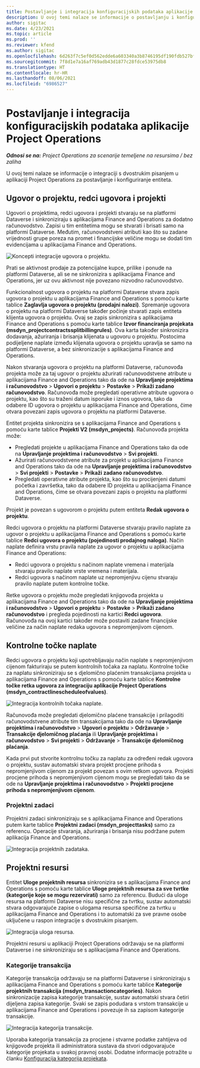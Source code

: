 ```yaml
---
title: Postavljanje i integracija konfiguracijskih podataka aplikacije Project Operations
description: U ovoj temi nalaze se informacije o postavljanju i konfiguraciji karata s dvostrukim pisanjem u aplikaciji Project Operations.
author: sigitac
ms.date: 4/23/2021
ms.topic: article
ms.prod: ''
ms.reviewer: kfend
ms.author: sigitac
ms.openlocfilehash: 6d263f7c5ef0d562edde6a603340a3b8746195df190fdb527bfa40297f68eed2
ms.sourcegitcommit: 7f8d1e7a16af769adb43d1877c28fdce53975db8
ms.translationtype: HT
ms.contentlocale: hr-HR
ms.lasthandoff: 08/06/2021
ms.locfileid: "6986527"
---
```

# <a name="project-operations-setup-and-configuration-data-integration"></a>Postavljanje i integracija konfiguracijskih podataka aplikacije Project Operations

_**Odnosi se na:** Project Operations za scenarije temeljene na resursima / bez zaliha_

U ovoj temi nalaze se informacije o integraciji s dvostrukim pisanjem u aplikaciji Project Operations za postavljanje i konfiguriranje entiteta.

## <a name="project-contracts-contract-lines-and-projects"></a>Ugovor o projektu, redci ugovora i projekti

Ugovori o projektima, redci ugovora i projekti stvaraju se na platformi Dataverse i sinkroniziraju s aplikacijama Finance and Operations za dodatno računovodstvo. Zapisi u tim entitetima mogu se stvarati i brisati samo na platformi Dataverse. Međutim, računovodstveni atributi kao što su zadane vrijednosti grupe poreza na promet i financijske veličine mogu se dodati tim evidencijama u aplikacijama Finance and Operations.

  ![Koncepti integracije ugovora o projektu.](./media/1ProjectContract.jpg)

Prati se aktivnost prodaje za potencijalne kupce, prilike i ponude na platformi Dataverse, ali se ne sinkronizira s aplikacijama Finance and Operations, jer uz ovu aktivnost nije povezano nizvodno računovodstvo.

Funkcionalnost ugovora o projektu na platformi Dataverse stvara zapis ugovora o projektu u aplikacijama Finance and Operations s pomoću karte tablice **Zaglavlja ugovora o projektu (prodajni nalozi)**. Spremanje ugovora o projektu na platformi Dataverse također počinje stvarati zapis entiteta klijenta ugovora o projektu. Ovaj se zapis sinkronizira s aplikacijama Finance and Operations s pomoću karte tablice **Izvor financiranja projekata (msdyn\_projectcontractssplitbillingrules)**. Ova karta također sinkronizira dodavanja, ažuriranja i brisanja klijenata u ugovoru o projektu. Postocima podijeljene naplate između klijenata ugovora o projektu upravlja se samo na platformi Dataverse, a bez sinkronizacije s aplikacijama Finance and Operations.

Nakon stvaranja ugovora o projektu na platformi Dataverse, računovođa projekta može za taj ugovor o projektu ažurirati računovodstvene atribute u aplikacijama Finance and Operations tako da ode na **Upravljanje projektima i računovodstvo** > **Ugovori o projektu** > **Postavke** > **Prikaži zadano računovodstvo**. Računovođa može pregledati operativne atribute ugovora o projektu, kao što su traženi datum isporuke i iznos ugovora, tako da odabere ID ugovora o projektu u aplikacijama Finance and Operations, čime otvara povezani zapis ugovora o projektu na platformi Dataverse.

Entitet projekta sinkronizira se s aplikacijama Finance and Operations s pomoću karte tablice **Projekti V2 (msdyn\_projects)**. Računovođa projekta može:

  - Pregledati projekte u aplikacijama Finance and Operations tako da ode na **Upravljanje projektima i računovodstvo** > **Svi projekti**. 
  - Ažurirati računovodstvene atribute za projekt u aplikacijama Finance and Operations tako da ode na **Upravljanje projektima i računovodstvo** > **Svi projekti** > **Postavke** > **Prikaži zadano računovodstvo**.  
  - Pregledati operativne atribute projekta, kao što su procijenjeni datumi početka i završetka, tako da odabere ID projekta u aplikacijama Finance and Operations, čime se otvara povezani zapis o projektu na platformi Dataverse.

Projekt je povezan s ugovorom o projektu putem entiteta **Redak ugovora o projektu**.

Redci ugovora o projektu na platformi Dataverse stvaraju pravilo naplate za ugovor o projektu u aplikacijama Finance and Operations s pomoću karte tablice **Redci ugovora o projektu (pojedinosti prodajnog naloga)**. Način naplate definira vrstu pravila naplate za ugovor o projektu u aplikacijama Finance and Operations:

  - Redci ugovora o projektu s načinom naplate vremena i materijala stvaraju pravilo naplate vrste vremena i materijala.
  - Redci ugovora s načinom naplate uz nepromjenjivu cijenu stvaraju pravilo naplate putem kontrolne točke.

Retke ugovora o projektu može pregledati knjigovođa projekta u aplikacijama Finance and Operations tako da ode na **Upravljanje projektima i računovodstvo** > **Ugovori o projektu** > **Postavke** > **Prikaži zadano računovodstvo** i pregleda pojedinosti na kartici **Redci ugovora**. Računovođa na ovoj kartici također može postaviti zadane financijske veličine za način naplate redaka ugovora s nepromjenjivom cijenom.

## <a name="billing-milestones"></a>Kontrolne točke naplate

Redci ugovora o projektu koji upotrebljavaju način naplate s nepromjenjivom cijenom fakturiraju se putem kontrolnih točaka za naplatu. Kontrolne točke za naplatu sinkroniziraju se s djelomično plaćenim transakcijama projekta u aplikacijama Finance and Operations s pomoću karte tablice **Kontrolne točke retka ugovora za integraciju aplikacije Project Operations (msdyn\_contractlinescheduleofvalues)**.

  ![Integracija kontrolnih točaka naplate.](./media/2Milestones.jpg)

Računovođa može pregledati djelomično plaćene transakcije i prilagoditi računovodstvene atribute tim transakcijama tako da ode na **Upravljanje projektima i računovodstvo** > **Ugovori o projektu** > **Održavanje** > **Transakcije djelomičnog plaćanja** ili **Upravljanje projektima i računovodstvo** > **Svi projekti** > **Održavanje** > **Transakcije djelomičnog plaćanja**.

Kada prvi put stvorite kontrolnu točku za naplatu za određeni redak ugovora o projektu, sustav automatski stvara projekt procjene prihoda s nepromjenjivom cijenom za projekt povezan s ovim retkom ugovora. Projekti procjene prihoda s nepromjenjivom cijenom mogu se pregledati tako da se ode na **Upravljanje projektima i računovodstvo** > **Projekti procjene prihoda s nepromjenjivom cijenom**.

### <a name="project-tasks"></a>Projektni zadaci

Projektni zadaci sinkroniziraju se s aplikacijama Finance and Operations putem karte tablice **Projektni zadaci (msdyn\_projecttasks)** samo za referencu. Operacije stvaranja, ažuriranja i brisanja nisu podržane putem aplikacija Finance and Operations.

  ![Integracija projektnih zadataka.](./media/3Tasks.jpg)

## <a name="project-resources"></a>Projektni resursi

Entitet **Uloge projektnih resursa** sinkronizira se s aplikacijama Finance and Operations s pomoću karte tablice **Uloge projektnih resursa za sve tvrtke (kategorije koje se mogu rezervirati)** samo za referencu. Budući da uloge resursa na platformi Dataverse nisu specifične za tvrtku, sustav automatski stvara odgovarajuće zapise o ulogama resursa specifične za tvrtku u aplikacijama Finance and Operations i to automatski za sve pravne osobe uključene u raspon integracije s dvostrukim pisanjem.

![Integracija uloga resursa.](./media/5Resources.jpg)

Projektni resursi u aplikaciji Project Operations održavaju se na platformi Dataverse i ne sinkroniziraju se s aplikacijama Finance and Operations.

### <a name="transaction-categories"></a>Kategorije transakcija

Kategorije transakcija održavaju se na platformi Dataverse i sinkroniziraju s aplikacijama Finance and Operations s pomoću karte tablice **Kategorije projektnih transakcija (msdyn\_transactioncategories)**. Nakon sinkronizacije zapisa kategorije transakcije, sustav automatski stvara četiri dijeljena zapisa kategorije. Svaki se zapis podudara s vrstom transakcije u aplikacijama Finance and Operations i povezuje ih sa zapisom kategorije transakcije.

![Integracija kategorija transakcije.](./media/4TransactionCategories.jpg)

Uporaba kategorija transakcija za procjene i stvarne podatke zahtijeva od knjigovođe projekta ili administratora sustava da stvori odgovarajuće kategorije projekata u svakoj pravnoj osobi. Dodatne informacije potražite u članku [Konfiguracija kategorija projekata](../project-accounting/configure-project-categories.md).
